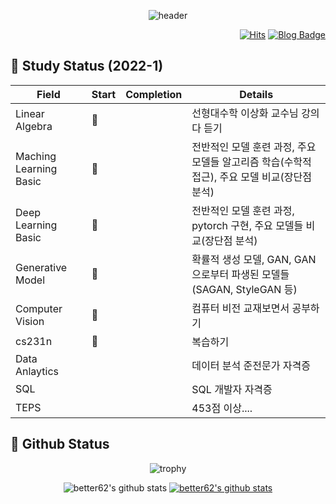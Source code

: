 <div align=center>

![header](https://capsule-render.vercel.app/api?type=waving&color=gradient&height=300&customColorList=1&section=header&text=Welcome!%20&fontSize=50&animation=twinkling&desc=better%20github&descSize=30)
  
</div>

<div align=right>

[![Hits](https://hits.seeyoufarm.com/api/count/incr/badge.svg?url=https%3A%2F%2Fgithub.com%2Fbetter62%2Fbetter62%2Fhit-counter&count_bg=%23416D1F&title_bg=%23D48DBB&icon=&icon_color=%23EA7EC1&title=hits&edge_flat=false)](https://hits.seeyoufarm.com)
[![Blog Badge](http://img.shields.io/badge/-Blog-brightgreen?style=flat-square&logo=FF5722&link=https://blog.naver.com/har99mit)](https://blog.naver.com/har99mit)
  
</div>

<div align=left>
  
## :herb: Study Status (2022-1)
  
| Field | Start | Completion | Details |
| ------ | -- | -- |----------- |
| Linear Algebra | 🌱 |  | 선형대수학 이상화 교수님 강의 다 듣기 |
| Maching Learning Basic |🌱 |  | 전반적인 모델 훈련 과정, 주요 모델들 알고리즘 학습(수학적 접근), 주요 모델 비교(장단점 분석) |
| Deep Learning Basic | 🌱|  | 전반적인 모델 훈련 과정, pytorch 구현, 주요 모델들 비교(장단점 분석)|
| Generative Model |🌱 |  | 확률적 생성 모델, GAN, GAN으로부터 파생된 모델들(SAGAN, StyleGAN 등) |
| Computer Vision | 🌱 |  | 컴퓨터 비전 교재보면서 공부하기 |
| cs231n | 🌱 |  | 복습하기 |
| Data Anlaytics |  |  | 데이터 분석 준전문가 자격증 |
| SQL |  |  | SQL 개발자 자격증 |
| TEPS |  |  | 453점 이상....  |  

</div>

<div align=left>
  
## :herb: Github Status
  
</div>

<div align=center>

![trophy](https://github-profile-trophy.vercel.app/?username=better62)

![better62's github stats](https://github-readme-stats.vercel.app/api?username=better62&show_icons=true)
[![better62's github stats](https://github-readme-stats.vercel.app/api/top-langs/?username=better62&show_icons=true&hide_border=true&title_color=004386&icon_color=004386&layout=compact)](https://github.com/better62)

</div>
